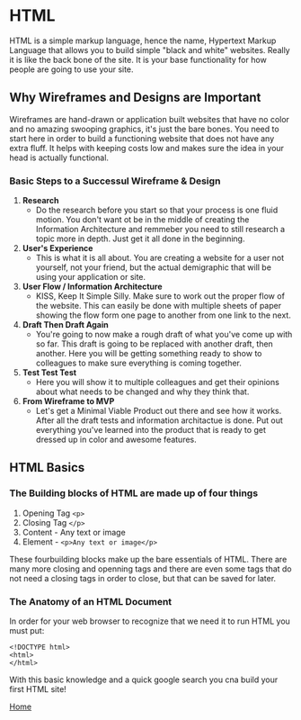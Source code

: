 # HTML

HTML is a simple markup language, hence the name, Hypertext Markup Language that allows you to build simple "black and white" websites. Really it is like the back bone of the site. It is your base functionality for how people are going to use your site.

## Why Wireframes and Designs are Important

Wireframes are hand-drawn or application built websites that have no color and no amazing swooping graphics, it's just the bare bones. You need to start here in order to build a functioning website that does not have any extra fluff. It helps with keeping costs low and makes sure the idea in your head is actually functional.

### Basic Steps to a Successul Wireframe & Design

1. **Research**
    - Do the research before you start so that your process is one fluid motion. You don't want ot be in the middle of creating the Information Architecture and remmeber you need to still research a topic more in depth. Just get it all done in the beginning. 
2. **User's Experience**
    - This is what it is all about. You are creating a website for a user not yourself, not your friend, but the actual demigraphic that will be using your application or site.
3. **User Flow / Information Architecture**
    - KISS, Keep It Simple Silly. Make sure to work out the proper flow of the website. This can easily be done with multiple sheets of paper showing the flow form one page to another from one link to the next.
4. **Draft Then Draft Again**
    - You're going to now make a rough draft of what you've come up with so far. This draft is going to be replaced with another draft, then another. Here you will be getting something ready to show to colleagues to make sure everything is coming together.
5. **Test Test Test**
    - Here you will show it to multiple colleagues and get their opinions about what needs to be changed and why they think that.
6. **From Wireframe to MVP**
    - Let's get a Minimal Viable Product out there and see how it works. After all the draft tests and information architactue is done. Put out everything you've learned into the product that is ready to get dressed up in color and awesome features.

## HTML Basics

### The Building blocks of HTML are made up of four things

1. Opening Tag ```<p>```
2. Closing Tag ```</p>```
3. Content - Any text or image
4. Element - ```<p>Any text or image</p>```

These fourbuilding blocks make up the bare essentials of HTML. There are many more closing and openning tags and there are even some tags that do not need a closing tags in order to close, but that can be saved for later.

### The Anatomy of an HTML Document

In order for your web browser to recognize that we need it to run HTML you must put:

```
<!DOCTYPE html>
<html>
</html>
```

With this basic knowledge and a quick google search you cna build your first HTML site!

[Home](README.md)
